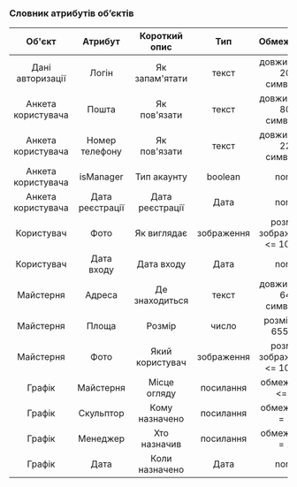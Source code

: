 ### Словник атрибутів об’єктів

|       Об'єкт       |     Атрибут     |   Короткий опис  |     Тип    |          Обмеження         |
|:------------------:|:---------------:|:----------------:|:----------:|:--------------------------:|
| Дані авторизації   |      Логін      |  Як запам'ятати  |    текст   | довжина <= 20 символів     |
| Анкета користувача |      Пошта      |   Як пов'язати   |    текст   | довжина <= 80 символів     |
| Анкета користувача |  Номер телефону |   Як пов'язати   |    текст   | довжина <= 22 символів     |
| Анкета користувача |    isManager    |    Тип акаунту   |   boolean  | none                     |
| Анкета користувача | Дата реєстрації | Дата реєстрації  |    Дата    | none                     |
| Користувач         |       Фото      |    Як виглядає   | зображення | розмір зображення <= 10 МБ |
| Користувач         |    Дата входу   |    Дата входу    |    Дата    | none                     |
| Майстерня          |      Адреса     |  Де знаходиться  |    текст   | довжина <= 64 символів     |
| Майстерня          |      Площа      |      Розмір      |    число   | розмір <= 65535            |
| Майстерня          |       Фото      |  Який користувач | зображення | розмір зображення <= 10 МБ |
| Графік             |    Майстерня    |   Місце огляду   |  посилання | обмеження <= 5             |
| Графік             |    Скульптор    |  Кому назначено  |  посилання | обмеження = 1              |
| Графік             |     Менеджер    |   Хто назначив   |  посилання | обмеження = 1              |
| Графік             |       Дата      |  Коли назначено  |    Дата    | none                     |
